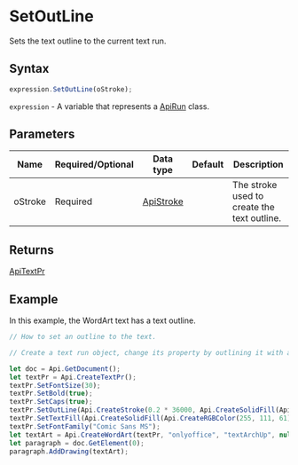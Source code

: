 # SetOutLine

Sets the text outline to the current text run.

## Syntax

```javascript
expression.SetOutLine(oStroke);
```

`expression` - A variable that represents a [ApiRun](../ApiRun.md) class.

## Parameters

| **Name** | **Required/Optional** | **Data type** | **Default** | **Description** |
| ------------- | ------------- | ------------- | ------------- | ------------- |
| oStroke | Required | [ApiStroke](../../ApiStroke/ApiStroke.md) |  | The stroke used to create the text outline. |

## Returns

[ApiTextPr](../../ApiTextPr/ApiTextPr.md)

## Example

In this example, the WordArt text has a text outline.

```javascript editor-docx
// How to set an outline to the text.

// Create a text run object, change its property by outlining it with a color.

let doc = Api.GetDocument();
let textPr = Api.CreateTextPr();
textPr.SetFontSize(30);
textPr.SetBold(true);
textPr.SetCaps(true);
textPr.SetOutLine(Api.CreateStroke(0.2 * 36000, Api.CreateSolidFill(Api.CreateRGBColor(51, 51, 51))));
textPr.SetTextFill(Api.CreateSolidFill(Api.CreateRGBColor(255, 111, 61)));
textPr.SetFontFamily("Comic Sans MS");
let textArt = Api.CreateWordArt(textPr, "onlyoffice", "textArchUp", null, null, 0, 150 * 36000, 50 * 36000);
let paragraph = doc.GetElement(0);
paragraph.AddDrawing(textArt);
```
